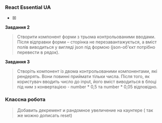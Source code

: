 ### React Essential UA
- [x] 

**Завдання 2**

>Створити компонент форми з трьома контрольованими вводами. Після відправки форми – сторінка не перезавантажується, а вміст полів виводиться у вигляді json під формою (json-об'єкт потрібно перевести в рядок).

**Завдання 3**

>Створіть компонент із двома контрольованими компонентами, які рендерять. Вони повинні приймати тільки числа. Після того, як користувач вводить число до input, його вміст виводиться в блоці під ним з конвертацією - number * 0,5 та number * 0,05 відповідно.


### Классна робота 

> Добавить декремент и рандомное увеличение на каунтере
        ( так же можно дописать reset)
